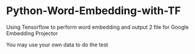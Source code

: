 # Python-Word-Embedding-with-TF
Using Tensorflow to perform word embedding and output 2 file for Google Embedding Projector 

You may use your own data to do the test
